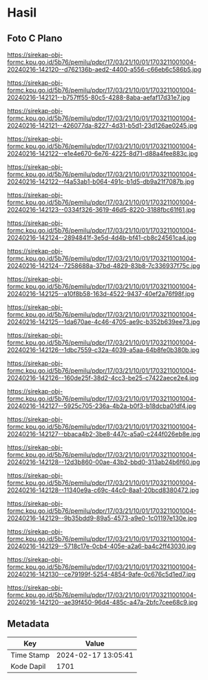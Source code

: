 # Hasil

## Foto C Plano

https://sirekap-obj-formc.kpu.go.id/5b76/pemilu/pdpr/17/03/21/10/01/1703211001004-20240216-142120--d762136b-aed2-4400-a556-c66eb6c586b5.jpg

https://sirekap-obj-formc.kpu.go.id/5b76/pemilu/pdpr/17/03/21/10/01/1703211001004-20240216-142121--b757ff55-80c5-4288-8aba-aefaf17d31e7.jpg

https://sirekap-obj-formc.kpu.go.id/5b76/pemilu/pdpr/17/03/21/10/01/1703211001004-20240216-142121--426077da-8227-4d31-b5d1-23d126ae0245.jpg

https://sirekap-obj-formc.kpu.go.id/5b76/pemilu/pdpr/17/03/21/10/01/1703211001004-20240216-142122--e1e4e670-6e76-4225-8d71-d88a4fee883c.jpg

https://sirekap-obj-formc.kpu.go.id/5b76/pemilu/pdpr/17/03/21/10/01/1703211001004-20240216-142122--f4a53ab1-b064-491c-b1d5-db9a21f7087b.jpg

https://sirekap-obj-formc.kpu.go.id/5b76/pemilu/pdpr/17/03/21/10/01/1703211001004-20240216-142123--0334f326-3619-46d5-8220-3188fbc61f61.jpg

https://sirekap-obj-formc.kpu.go.id/5b76/pemilu/pdpr/17/03/21/10/01/1703211001004-20240216-142124--2894841f-3e5d-4d4b-bf41-cb8c24561ca4.jpg

https://sirekap-obj-formc.kpu.go.id/5b76/pemilu/pdpr/17/03/21/10/01/1703211001004-20240216-142124--7258688a-37bd-4829-83b8-7c336937f75c.jpg

https://sirekap-obj-formc.kpu.go.id/5b76/pemilu/pdpr/17/03/21/10/01/1703211001004-20240216-142125--a10f8b58-163d-4522-9437-40ef2a76f98f.jpg

https://sirekap-obj-formc.kpu.go.id/5b76/pemilu/pdpr/17/03/21/10/01/1703211001004-20240216-142125--1da670ae-4c46-4705-ae9c-b352b639ee73.jpg

https://sirekap-obj-formc.kpu.go.id/5b76/pemilu/pdpr/17/03/21/10/01/1703211001004-20240216-142126--1dbc7559-c32a-4039-a5aa-64b8fe0b380b.jpg

https://sirekap-obj-formc.kpu.go.id/5b76/pemilu/pdpr/17/03/21/10/01/1703211001004-20240216-142126--160de25f-38d2-4cc3-be25-c7422aece2e4.jpg

https://sirekap-obj-formc.kpu.go.id/5b76/pemilu/pdpr/17/03/21/10/01/1703211001004-20240216-142127--5925c705-236a-4b2a-b0f3-b18dcba01df4.jpg

https://sirekap-obj-formc.kpu.go.id/5b76/pemilu/pdpr/17/03/21/10/01/1703211001004-20240216-142127--bbaca4b2-3be8-447c-a5a0-c244f026eb8e.jpg

https://sirekap-obj-formc.kpu.go.id/5b76/pemilu/pdpr/17/03/21/10/01/1703211001004-20240216-142128--12d3b860-00ae-43b2-bbd0-313ab24b6f60.jpg

https://sirekap-obj-formc.kpu.go.id/5b76/pemilu/pdpr/17/03/21/10/01/1703211001004-20240216-142128--11340e9a-c69c-44c0-8aa1-20bcd8380472.jpg

https://sirekap-obj-formc.kpu.go.id/5b76/pemilu/pdpr/17/03/21/10/01/1703211001004-20240216-142129--9b35bdd9-89a5-4573-a9e0-1c01197e130e.jpg

https://sirekap-obj-formc.kpu.go.id/5b76/pemilu/pdpr/17/03/21/10/01/1703211001004-20240216-142129--5718c17e-0cb4-405e-a2a6-ba4c2ff43030.jpg

https://sirekap-obj-formc.kpu.go.id/5b76/pemilu/pdpr/17/03/21/10/01/1703211001004-20240216-142130--ce79199f-5254-4854-9afe-0c676c5d1ed7.jpg

https://sirekap-obj-formc.kpu.go.id/5b76/pemilu/pdpr/17/03/21/10/01/1703211001004-20240216-142120--ae39f450-96d4-485c-a47a-2bfc7cee68c9.jpg


## Metadata

| Key        | Value               |
| ---------- | ------------------- |
| Time Stamp | 2024-02-17 13:05:41 |
| Kode Dapil | 1701                |



